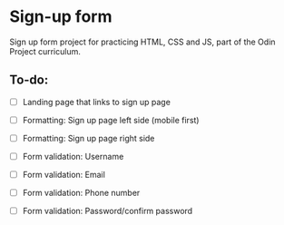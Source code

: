 # Sign-up form

Sign up form project for practicing HTML, CSS and JS, part of the Odin Project curriculum.

## To-do:
- [ ] Landing page that links to sign up page
- [ ] Formatting: Sign up page left side (mobile first)
- [ ] Formatting: Sign up page right side
- [ ] Form validation: Username
- [ ] Form validation: Email
- [ ] Form validation: Phone number
- [ ] Form validation: Password/confirm password

